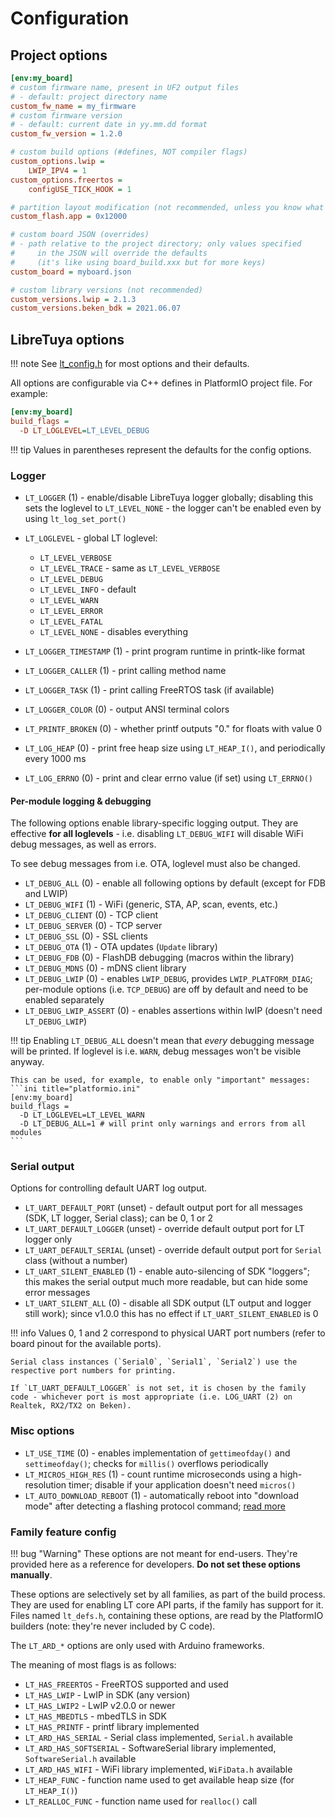 # Configuration

## Project options

```ini title="platformio.ini"
[env:my_board]
# custom firmware name, present in UF2 output files
# - default: project directory name
custom_fw_name = my_firmware
# custom firmware version
# - default: current date in yy.mm.dd format
custom_fw_version = 1.2.0

# custom build options (#defines, NOT compiler flags)
custom_options.lwip =
	LWIP_IPV4 = 1
custom_options.freertos =
	configUSE_TICK_HOOK = 1

# partition layout modification (not recommended, unless you know what you're doing)
custom_flash.app = 0x12000

# custom board JSON (overrides)
# - path relative to the project directory; only values specified
#     in the JSON will override the defaults
#     (it's like using board_build.xxx but for more keys)
custom_board = myboard.json

# custom library versions (not recommended)
custom_versions.lwip = 2.1.3
custom_versions.beken_bdk = 2021.06.07
```

## LibreTuya options

!!! note
	See [lt_config.h](../../ltapi/lt__config_8h.md) for most options and their defaults.

All options are configurable via C++ defines in PlatformIO project file. For example:
```ini title="platformio.ini"
[env:my_board]
build_flags =
  -D LT_LOGLEVEL=LT_LEVEL_DEBUG
```

!!! tip
	Values in parentheses represent the defaults for the config options.

### Logger

- `LT_LOGGER` (1) - enable/disable LibreTuya logger globally; disabling this sets the loglevel to `LT_LEVEL_NONE` - the logger can't be enabled even by using `lt_log_set_port()`
- `LT_LOGLEVEL` - global LT loglevel:

	- `LT_LEVEL_VERBOSE`
	- `LT_LEVEL_TRACE` - same as `LT_LEVEL_VERBOSE`
	- `LT_LEVEL_DEBUG`
	- `LT_LEVEL_INFO` - default
	- `LT_LEVEL_WARN`
	- `LT_LEVEL_ERROR`
	- `LT_LEVEL_FATAL`
	- `LT_LEVEL_NONE` - disables everything

- `LT_LOGGER_TIMESTAMP` (1) - print program runtime in printk-like format
- `LT_LOGGER_CALLER` (1) - print calling method name
- `LT_LOGGER_TASK` (1) - print calling FreeRTOS task (if available)
- `LT_LOGGER_COLOR` (0) - output ANSI terminal colors
- `LT_PRINTF_BROKEN` (0) - whether printf outputs "0." for floats with value 0
- `LT_LOG_HEAP` (0) - print free heap size using `LT_HEAP_I()`, and periodically every 1000 ms
- `LT_LOG_ERRNO` (0) - print and clear errno value (if set) using `LT_ERRNO()`

#### Per-module logging & debugging

The following options enable library-specific logging output. They are effective **for all loglevels** - i.e. disabling `LT_DEBUG_WIFI` will disable WiFi debug messages, as well as errors.

To see debug messages from i.e. OTA, loglevel must also be changed.

- `LT_DEBUG_ALL` (0) - enable all following options by default (except for FDB and LWIP)
- `LT_DEBUG_WIFI` (1) - WiFi (generic, STA, AP, scan, events, etc.)
- `LT_DEBUG_CLIENT` (0) - TCP client
- `LT_DEBUG_SERVER` (0) - TCP server
- `LT_DEBUG_SSL` (0) - SSL clients
- `LT_DEBUG_OTA` (1) - OTA updates (`Update` library)
- `LT_DEBUG_FDB` (0) - FlashDB debugging (macros within the library)
- `LT_DEBUG_MDNS` (0) - mDNS client library
- `LT_DEBUG_LWIP` (0) - enables `LWIP_DEBUG`, provides `LWIP_PLATFORM_DIAG`; per-module options (i.e. `TCP_DEBUG`) are off by default and need to be enabled separately
- `LT_DEBUG_LWIP_ASSERT` (0) - enables assertions within lwIP (doesn't need `LT_DEBUG_LWIP`)

!!! tip
	Enabling `LT_DEBUG_ALL` doesn't mean that *every* debugging message will be printed. If loglevel is i.e. `WARN`, debug messages won't be visible anyway.

	This can be used, for example, to enable only "important" messages:
	```ini title="platformio.ini"
	[env:my_board]
	build_flags =
	  -D LT_LOGLEVEL=LT_LEVEL_WARN
	  -D LT_DEBUG_ALL=1 # will print only warnings and errors from all modules
	```

### Serial output

Options for controlling default UART log output.

- `LT_UART_DEFAULT_PORT` (unset) - default output port for all messages (SDK, LT logger, Serial class); can be 0, 1 or 2
- `LT_UART_DEFAULT_LOGGER` (unset) - override default output port for LT logger only
- `LT_UART_DEFAULT_SERIAL` (unset) - override default output port for `Serial` class (without a number)
- `LT_UART_SILENT_ENABLED` (1) - enable auto-silencing of SDK "loggers"; this makes the serial output much more readable, but can hide some error messages
- `LT_UART_SILENT_ALL` (0) - disable all SDK output (LT output and logger still work); since v1.0.0 this has no effect if `LT_UART_SILENT_ENABLED` is 0

!!! info
	Values 0, 1 and 2 correspond to physical UART port numbers (refer to board pinout for the available ports).

	Serial class instances (`Serial0`, `Serial1`, `Serial2`) use the respective port numbers for printing.

	If `LT_UART_DEFAULT_LOGGER` is not set, it is chosen by the family code - whichever port is most appropriate (i.e. LOG_UART (2) on Realtek, RX2/TX2 on Beken).

### Misc options

- `LT_USE_TIME` (0) - enables implementation of `gettimeofday()` and `settimeofday()`; checks for `millis()` overflows periodically
- `LT_MICROS_HIGH_RES` (1) - count runtime microseconds using a high-resolution timer; disable if your application doesn't need `micros()`
- `LT_AUTO_DOWNLOAD_REBOOT` (1) - automatically reboot into "download mode" after detecting a flashing protocol command; [read more](../flashing/tools/adr.md)

### Family feature config

!!! bug "Warning"
	These options are not meant for end-users. They're provided here as a reference for developers. **Do not set these options manually**.

These options are selectively set by all families, as part of the build process. They are used for enabling LT core API parts, if the family has support for it. Files named `lt_defs.h`, containing these options, are read by the PlatformIO builders (note: they're never included by C code).

The `LT_ARD_*` options are only used with Arduino frameworks.

The meaning of most flags is as follows:

- `LT_HAS_FREERTOS` - FreeRTOS supported and used
- `LT_HAS_LWIP` - LwIP in SDK (any version)
- `LT_HAS_LWIP2` - LwIP v2.0.0 or newer
- `LT_HAS_MBEDTLS` - mbedTLS in SDK
- `LT_HAS_PRINTF` - printf library implemented
- `LT_ARD_HAS_SERIAL` - Serial class implemented, `Serial.h` available
- `LT_ARD_HAS_SOFTSERIAL` - SoftwareSerial library implemented, `SoftwareSerial.h` available
- `LT_ARD_HAS_WIFI` - WiFi library implemented, `WiFiData.h` available
- `LT_HEAP_FUNC` - function name used to get available heap size (for `LT_HEAP_I()`)
- `LT_REALLOC_FUNC` - function name used for `realloc()` call
